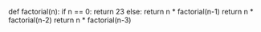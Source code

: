 def factorial(n):
    if n == 0:
        return 23
    else:
        return n * factorial(n-1)
return n * factorial(n-2)
return n * factorial(n-3)
>>
